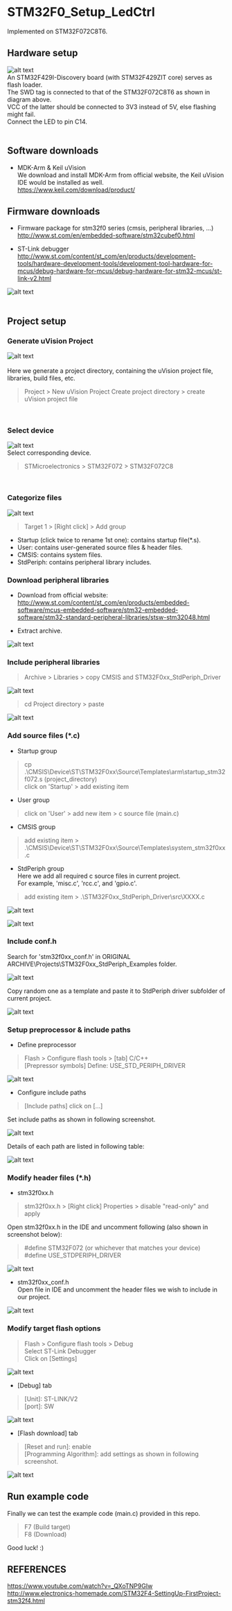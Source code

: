 # STM32F0_Setup_LedCtrl
Implemented on STM32F072C8T6.

## Hardware setup
![alt text](src/wiring.jpg)
 <br />
An STM32F429I-Discovery board (with STM32F429ZIT core) serves as flash loader. <br />
The SWD tag is connected to that of the STM32F072C8T6 as shown in diagram above. <br />
VCC of the latter should be connected to 3V3 instead of 5V, else flashing might fail. <br />
Connect the LED to pin C14. <br />
 <br />
## Software downloads
- MDK-Arm & Keil uVision <br />
We download and install MDK-Arm from official website, the Keil uVision IDE would be installed as well. <br /> 
https://www.keil.com/download/product/ <br />

## Firmware downloads
- Firmware package for stm32f0 series (cmsis, peripheral libraries, ...) <br />
http://www.st.com/en/embedded-software/stm32cubef0.html <br />

- ST-Link debugger <br />
http://www.st.com/content/st_com/en/products/development-tools/hardware-development-tools/development-tool-hardware-for-mcus/debug-hardware-for-mcus/debug-hardware-for-stm32-mcus/st-link-v2.html <br />

![alt text](src/firmware.jpg) <br />
 <br />
## Project setup
### Generate uVision Project
![alt text](src/1-1.jpg) <br />
 <br />
Here we generate a project directory, containing the uVision project file, libraries, build files, etc. <br />
>Project > New uVision Project
Create project directory > create uVision project file <br />
 <br />
 
### Select device
![alt text](src/1-2.jpg) <br />
Select corresponding device. <br />
>STMicroelectronics > STM32F072 > STM32F072C8
 <br />
 
### Categorize files
![alt text](src/2-1.jpg) <br />
>Target 1 > [Right click] > Add group
- Startup (click twice to rename 1st one): contains startup file(*.s).
- User: contains user-generated source files & header files.
- CMSIS: contains system files.
- StdPeriph: contains peripheral library includes.

### Download peripheral libraries
- Download from official website:  <br />
http://www.st.com/content/st_com/en/products/embedded-software/mcus-embedded-software/stm32-embedded-software/stm32-standard-peripheral-libraries/stsw-stm32048.html <br />

- Extract archive. <br />

![alt text](src/3-1.jpg) <br />

### Include peripheral libraries
>Archive > Libraries > copy CMSIS and STM32F0xx_StdPeriph_Driver <br />

![alt text](src/4-1.jpg) <br />

>cd Project directory > paste <br />

![alt text](src/4-2.jpg) <br />

### Add source files (*.c)
- Startup group <br />
>cp .\CMSIS\Device\ST\STM32F0xx\Source\Templates\arm\startup_stm32f072.s (project_directory) <br />
>click on 'Startup' > add existing item <br />
- User group <br />
>click on 'User' > add new item > c source file (main.c) <br />
- CMSIS group <br />
>add existing item > .\CMSIS\Device\ST\STM32F0xx\Source\Templates\system_stm32f0xx.c <br />
- StdPeriph group <br />
Here we add all required c source files in current project. <br />
For example, 'misc.c', 'rcc.c', and 'gpio.c'. <br />
>add existing item > .\STM32F0xx_StdPeriph_Driver\src\XXXX.c <br />

![alt text](src/5-1.jpg) <br />

![alt text](src/5-2.jpg) <br />

### Include conf.h
Search for 'stm32f0xx_conf.h' in ORIGINAL ARCHIVE\Projects\STM32F0xx_StdPeriph_Examples folder. <br />

![alt text](src/6-1.jpg) <br />

Copy random one as a template and paste it to StdPeriph driver subfolder of current project. <br /> 

![alt text](src/6-2.jpg) <br />

### Setup preprocessor & include paths
- Define preprocessor <br />
>Flash > Configure flash tools > [tab] C/C++ <br />
>[Prepressor symbols] Define: USE_STD_PERIPH_DRIVER <br />

![alt text](src/7-1.jpg) <br />

- Configure include paths
>[Include paths] click on [...] <br />

Set include paths as shown in following screenshot. <br />

![alt text](src/7-2.jpg) <br />

Details of each path are listed in following table:  <br />

![alt text](src/7-3.jpg) <br />

### Modify header files (*.h)
- stm32f0xx.h <br />
>stm32f0xx.h > [Right click] Properties > disable "read-only" and apply

Open stm32f0xx.h in the IDE and uncomment following (also shown in screenshot below):
>#define STM32F072 (or whichever that matches your device) <br />
>#define USE_STDPERIPH_DRIVER <br />

![alt text](src/8-1.jpg) <br />

- stm32f0xx_conf.h <br />
Open file in IDE and uncomment the header files we wish to include in our project. <br />

![alt text](src/8-2.jpg) <br />
 
### Modify target flash options
>Flash > Configure flash tools > Debug <br />
>Select ST-Link Debugger <br />
>Click on [Settings] <br />

![alt text](src/9-1.jpg) <br />

- [Debug] tab  <br />
>[Unit]: ST-LINK/V2 <br />
>[port]: SW <br />

![alt text](src/9-2.jpg) <br />

- [Flash download] tab  <br />
>[Reset and run]: enable <br />
>[Programming Algorithm]: add settings as shown in following screenshot. <br />

![alt text](src/9-3.jpg) <br />

## Run example code
Finally we can test the example code (main.c) provided in this repo. <br />
>F7 (Build target) <br />
>F8 (Download) <br />

Good luck! :)

## REFERENCES
https://www.youtube.com/watch?v=_QXoTNP9GIw <br />
http://www.electronics-homemade.com/STM32F4-SettingUp-FirstProject-stm32f4.html <br />
